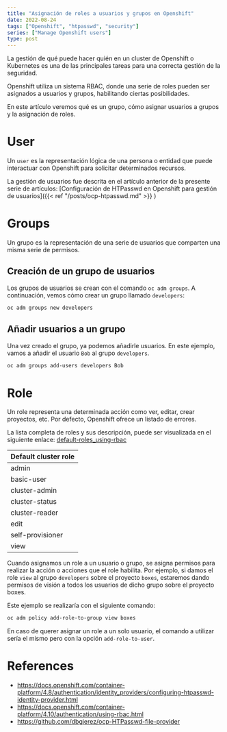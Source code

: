 ```yaml
---
title: "Asignación de roles a usuarios y grupos en Openshift"
date: 2022-08-24
tags: ["Openshift", "htpasswd", "security"]
series: ["Manage Openshift users"]
type: post
---
```

La gestión de qué puede hacer quién en un cluster de Openshift o Kubernetes es una de las principales tareas para una correcta gestión de la seguridad. 

Openshift utiliza un sistema RBAC, donde una serie de roles pueden ser asignados a usuarios y grupos, habilitando ciertas posibilidades.
<!--more-->
En este artículo veremos qué es un grupo, cómo asignar usuarios a grupos y la asignación de roles.

# User
Un ```user``` es la representación lógica de una persona o entidad que puede interactuar con Openshift para solicitar determinados recursos. 

La gestión de usuarios fue descrita en el artículo anterior de la presente serie de artículos: [Configuración de HTPasswd en Openshift para gestión de usuarios]({{< ref "/posts/ocp-htpasswd.md" >}} )

# Groups
Un grupo es la representación de una serie de usuarios que comparten una misma serie de permisos. 

## Creación de un grupo de usuarios
Los grupos de usuarios se crean con el comando ```oc adm groups```. A continuación, vemos cómo crear un grupo llamado ```developers```:

```zsh
oc adm groups new developers
```

## Añadir usuarios a un grupo
Una vez creado el grupo, ya podemos añadirle usuarios. En este ejemplo, vamos a añadir el usuario ```Bob``` al grupo ```developers```.

```zsh
oc adm groups add-users developers Bob
```

# Role
Un role representa una determinada acción como ver, editar, crear proyectos, etc. Por defecto, Openshift ofrece un listado de errores.

La lista completa de roles y sus descripción, puede ser visualizada en el siguiente enlace: [default-roles_using-rbac](https://docs.openshift.com/container-platform/4.10/authentication/using-rbac.html#default-roles_using-rbac)

|Default cluster role|
|---|
|admin|
|basic-user|
|cluster-admin|
|cluster-status|
|cluster-reader|
|edit|
|self-provisioner|
|view|

Cuando asignamos un role a un usuario o grupo, se asigna permisos para realizar la acción o acciones que el role habilita. Por ejemplo, si damos el role ```view``` al grupo ```developers``` sobre el proyecto ```boxes```, estaremos dando permisos de visión a todos los usuarios de dicho grupo sobre el proyecto boxes. 

Este ejemplo se realizaría con el siguiente comando:

```zsh
oc adm policy add-role-to-group view boxes
```

En caso de querer asignar un role a un solo usuario, el comando a utilizar sería el mismo pero con la opción ```add-role-to-user```.

# References
* https://docs.openshift.com/container-platform/4.8/authentication/identity_providers/configuring-htpasswd-identity-provider.html
* https://docs.openshift.com/container-platform/4.10/authentication/using-rbac.html
* https://github.com/dbgjerez/ocp-HTPasswd-file-provider